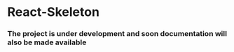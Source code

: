 # React-Skeleton

### The project is under development and soon documentation will also be made available
